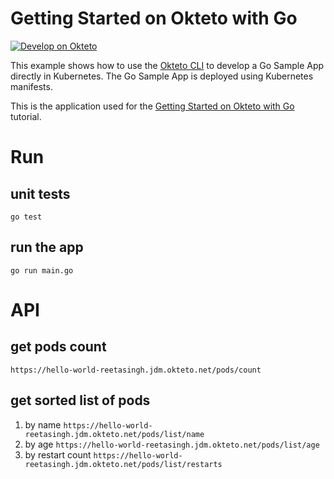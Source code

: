 # Getting Started on Okteto with Go

[![Develop on Okteto](https://okteto.com/develop-okteto.svg)](https://cloud.okteto.com/deploy?repository=https://github.com/okteto/go-getting-started)

This example shows how to use the [Okteto CLI](https://github.com/okteto/okteto) to develop a Go Sample App directly in Kubernetes. The Go Sample App is deployed using Kubernetes manifests.

This is the application used for the [Getting Started on Okteto with Go](https://www.okteto.com/docs/samples/golang/) tutorial.


# Run 

## unit tests
```
go test
```

## run the app

```
go run main.go
```


# API
## get pods count
```
https://hello-world-reetasingh.jdm.okteto.net/pods/count
```

## get sorted list of pods 
1. by name ```https://hello-world-reetasingh.jdm.okteto.net/pods/list/name```
2. by age ```https://hello-world-reetasingh.jdm.okteto.net/pods/list/age```
3. by restart count ```https://hello-world-reetasingh.jdm.okteto.net/pods/list/restarts```
